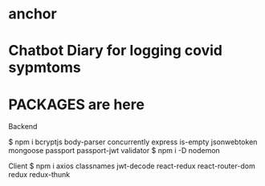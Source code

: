 # anchor

# Chatbot Diary for logging covid sypmtoms

# PACKAGES are here

Backend

$ npm i bcryptjs body-parser concurrently express is-empty jsonwebtoken mongoose passport passport-jwt validator
$ npm i -D nodemon

Client
\$ npm i axios classnames jwt-decode react-redux react-router-dom redux redux-thunk
